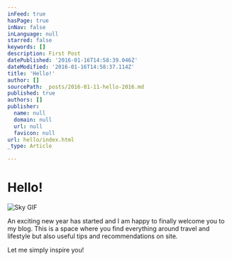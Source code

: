 ```yaml
---
inFeed: true
hasPage: true
inNav: false
inLanguage: null
starred: false
keywords: []
description: First Post
datePublished: '2016-01-16T14:58:39.046Z'
dateModified: '2016-01-16T14:58:37.114Z'
title: 'Hello!'
author: []
sourcePath: _posts/2016-01-11-hello-2016.md
published: true
authors: []
publisher:
  name: null
  domain: null
  url: null
  favicon: null
url: hello/index.html
_type: Article

---
```

# Hello!
![Sky GIF](https://s3-us-west-2.amazonaws.com/the-grid-img/p/d73bfb4204c60f4d23bbe43f736331098332b466.gif)

An exciting new year has started and I am happy to finally welcome you to my blog. This is a space where you find everything around travel and lifestyle but also useful tips and recommendations on site. 

Let me simply inspire you!